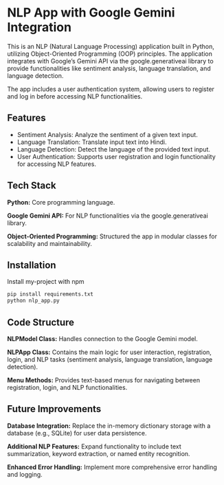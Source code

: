 # NLP App with Google Gemini Integration

This is an NLP (Natural Language Processing) application built in Python, utilizing Object-Oriented Programming (OOP) principles. The application integrates with Google’s Gemini API via the google.generativeai library to provide functionalities like sentiment analysis, language translation, and language detection.

The app includes a user authentication system, allowing users to register and log in before accessing NLP functionalities.

## Features

- Sentiment Analysis: Analyze the sentiment of a given text input.
- Language Translation: Translate input text into Hindi.
- Language Detection: Detect the language of the provided text input.
- User Authentication: Supports user registration and login functionality for accessing NLP features.

## Tech Stack

**Python:** Core programming language.

**Google Gemini API:** For NLP functionalities via the google.generativeai library.

**Object-Oriented Programming:** Structured the app in modular classes for scalability and maintainability.

## Installation

Install my-project with npm

```bash
pip install requirements.txt
python nlp_app.py


```

## Code Structure

**NLPModel Class:** Handles connection to the Google Gemini model.

**NLPApp Class:** Contains the main logic for user interaction, registration, login, and NLP tasks (sentiment analysis, language translation, language detection).

**Menu Methods:** Provides text-based menus for navigating between registration, login, and NLP functionalities.

## Future Improvements

**Database Integration:** Replace the in-memory dictionary storage with a database (e.g., SQLite) for user data persistence.

**Additional NLP Features:** Expand functionality to include text summarization, keyword extraction, or named entity recognition.

**Enhanced Error Handling:** Implement more comprehensive error handling and logging.
